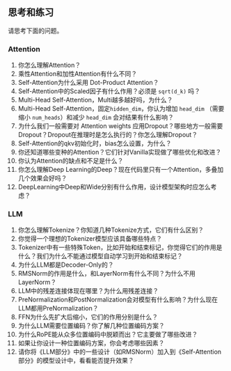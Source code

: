## 思考和练习

请思考下面的问题。

### Attention

1. 你怎么理解Attention？
2. 乘性Attention和加性Attention有什么不同？
3. Self-Attention为什么采用 Dot-Product Attention？
4. Self-Attention中的Scaled因子有什么作用？必须是 `sqrt(d_k)` 吗？
5. Multi-Head Self-Attention，Multi越多越好吗，为什么？
6. Multi-Head Self-Attention，固定`hidden_dim`，你认为增加 `head_dim` （需要缩小 `num_heads`）和减少 `head_dim` 会对结果有什么影响？
7. 为什么我们一般需要对 Attention weights 应用Dropout？哪些地方一般需要Dropout？Dropout在推理时是怎么执行的？你怎么理解Dropout？
8. Self-Attention的qkv初始化时，bias怎么设置，为什么？
9. 你还知道哪些变种的Attention？它们针对Vanilla实现做了哪些优化和改进？
10. 你认为Attention的缺点和不足是什么？
11. 你怎么理解Deep Learning的Deep？现在代码里只有一个Attention，多叠加几个效果会好吗？
12. DeepLearning中Deep和Wide分别有什么作用，设计模型架构时应怎么考虑？

### LLM

1. 你怎么理解Tokenize？你知道几种Tokenize方式，它们有什么区别？
2. 你觉得一个理想的Tokenizer模型应该具备哪些特点？
3. Tokenizer中有一些特殊Token，比如开始和结束标记，你觉得它们的作用是什么？我们为什么不能通过模型自动学习到开始和结束标记？
4. 为什么LLM都是Decoder-Only的？
5. RMSNorm的作用是什么，和LayerNorm有什么不同？为什么不用LayerNorm？
6. LLM中的残差连接体现在哪里？为什么用残差连接？
7. PreNormalization和PostNormalization会对模型有什么影响？为什么现在LLM都用PreNormalization？
8. FFN为什么先扩大后缩小，它们的作用分别是什么？
9. 为什么LLM需要位置编码？你了解几种位置编码方案？
10. 为什么RoPE能从众多位置编码中脱颖而出？它主要做了哪些改进？
11. 如果让你设计一种位置编码方案，你会考虑哪些因素？
12. 请你将《LLM部分》中的一些设计（如RMSNorm）加入到《Self-Attention部分》的模型设计中，看看能否提升效果？